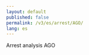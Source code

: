 ```yaml
---
layout: default
published: false
permalink: /v3/es/arrest/AGO/
lang: es
---
```


Arrest analysis AGO
